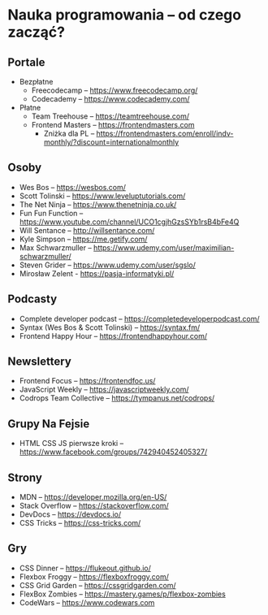 # Nauka programowania – od czego zacząć?
## Portale
* Bezpłatne 
	* Freecodecamp – https://www.freecodecamp.org/
	* Codecademy – https://www.codecademy.com/
* Płatne 
	* Team Treehouse – https://teamtreehouse.com/
	* Frontend Masters – https://frontendmasters.com
		* Zniżka dla PL – https://frontendmasters.com/enroll/indv-monthly/?discount=internationalmonthly

## Osoby
* Wes Bos – https://wesbos.com/
* Scott Tolinski – https://www.leveluptutorials.com/
* The Net Ninja – https://www.thenetninja.co.uk/
* Fun Fun Function – https://www.youtube.com/channel/UCO1cgjhGzsSYb1rsB4bFe4Q
* Will Sentance – http://willsentance.com/
* Kyle Simpson – https://me.getify.com/
* Max Schwarzmuller – https://www.udemy.com/user/maximilian-schwarzmuller/
* Steven Grider – https://www.udemy.com/user/sgslo/
* Mirosław Zelent - https://pasja-informatyki.pl/

## Podcasty
* Complete developer podcast – https://completedeveloperpodcast.com/
* Syntax (Wes Bos & Scott Tolinski) – https://syntax.fm/
* Frontend Happy Hour – https://frontendhappyhour.com/

## Newslettery 
* Frontend Focus – https://frontendfoc.us/
* JavaScript Weekly – https://javascriptweekly.com/
* Codrops Team Collective – https://tympanus.net/codrops/

## Grupy Na Fejsie 
* HTML CSS  JS pierwsze kroki – https://www.facebook.com/groups/742940452405327/

## Strony 
* MDN – https://developer.mozilla.org/en-US/
* Stack Overflow – https://stackoverflow.com/
* DevDocs – https://devdocs.io/
* CSS Tricks – https://css-tricks.com/

## Gry 
* CSS Dinner – https://flukeout.github.io/
* Flexbox Froggy – https://flexboxfroggy.com/
* CSS Grid Garden – https://cssgridgarden.com/ 
* FlexBox Zombies – https://mastery.games/p/flexbox-zombies
* CodeWars – https://www.codewars.com
